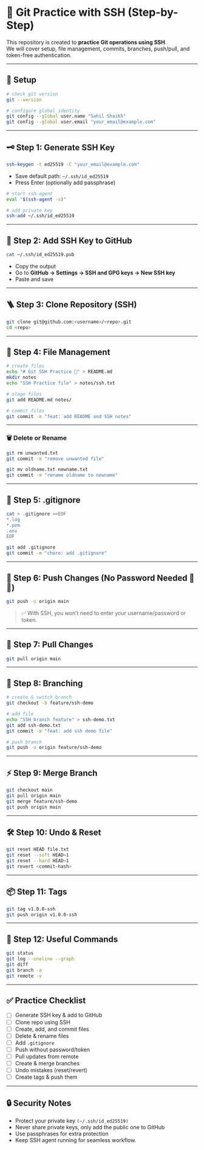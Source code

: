 # 🔐 Git Practice with SSH (Step-by-Step)

This repository is created to **practice Git operations using SSH**.  
We will cover setup, file management, commits, branches, push/pull, and token-free authentication.  

---

## 🔧 Setup

```bash
# check git version
git --version

# configure global identity
git config --global user.name "Sahil Shaikh"
git config --global user.email "your_email@example.com"
````

---

## 🗝️ Step 1: Generate SSH Key

```bash
ssh-keygen -t ed25519 -C "your_email@example.com"
```

* Save default path: `~/.ssh/id_ed25519`
* Press Enter (optionally add passphrase)

```bash
# start ssh-agent
eval "$(ssh-agent -s)"

# add private key
ssh-add ~/.ssh/id_ed25519
```

---

## 🔑 Step 2: Add SSH Key to GitHub

```bash
cat ~/.ssh/id_ed25519.pub
```

* Copy the output
* Go to **GitHub → Settings → SSH and GPG keys → New SSH key**
* Paste and save

---

## 🪜 Step 3: Clone Repository (SSH)

```bash
git clone git@github.com:<username>/<repo>.git
cd <repo>
```

---

## 📂 Step 4: File Management

```bash
# create files
echo "# Git SSH Practice 🔐" > README.md
mkdir notes
echo "SSH Practice file" > notes/ssh.txt

# stage files
git add README.md notes/

# commit files
git commit -m "feat: add README and SSH notes"
```

---

### 🗑️ Delete or Rename

```bash
git rm unwanted.txt
git commit -m "remove unwanted file"

git mv oldname.txt newname.txt
git commit -m "rename oldname to newname"
```

---

## 📝 Step 5: .gitignore

```bash
cat > .gitignore <<EOF
*.log
*.pem
.env
EOF

git add .gitignore
git commit -m "chore: add .gitignore"
```

---

## 🚀 Step 6: Push Changes (No Password Needed 🚫🔑)

```bash
git push -u origin main
```

> ✅ With SSH, you won’t need to enter your username/password or token.

---

## 🔄 Step 7: Pull Changes

```bash
git pull origin main
```

---

## 🌿 Step 8: Branching

```bash
# create & switch branch
git checkout -b feature/ssh-demo

# add file
echo "SSH branch feature" > ssh-demo.txt
git add ssh-demo.txt
git commit -m "feat: add ssh demo file"

# push branch
git push -u origin feature/ssh-demo
```

---

## ⚡ Step 9: Merge Branch

```bash
git checkout main
git pull origin main
git merge feature/ssh-demo
git push origin main
```

---

## 🛠️ Step 10: Undo & Reset

```bash
git reset HEAD file.txt
git reset --soft HEAD~1
git reset --hard HEAD~1
git revert <commit-hash>
```

---

## 📦 Step 11: Tags

```bash
git tag v1.0.0-ssh
git push origin v1.0.0-ssh
```

---

## 🧰 Step 12: Useful Commands

```bash
git status
git log --oneline --graph
git diff
git branch -a
git remote -v
```

---

## ✅ Practice Checklist

* [ ] Generate SSH key & add to GitHub
* [ ] Clone repo using SSH
* [ ] Create, add, and commit files
* [ ] Delete & rename files
* [ ] Add `.gitignore`
* [ ] Push without password/token
* [ ] Pull updates from remote
* [ ] Create & merge branches
* [ ] Undo mistakes (reset/revert)
* [ ] Create tags & push them

---

## 🔒 Security Notes

* Protect your private key `(~/.ssh/id_ed25519)`
* Never share private keys, only add the public one to GitHub
* Use passphrases for extra protection
* Keep SSH agent running for seamless workflow.

